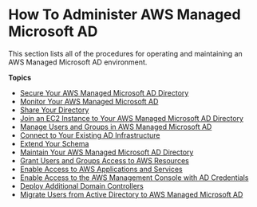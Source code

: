 # How To Administer AWS Managed Microsoft AD<a name="ms_ad_how_to"></a>

This section lists all of the procedures for operating and maintaining an AWS Managed Microsoft AD environment\.

**Topics**
+ [Secure Your AWS Managed Microsoft AD Directory](ms_ad_security.md)
+ [Monitor Your AWS Managed Microsoft AD](ms_ad_monitor.md)
+ [Share Your Directory](ms_ad_directory_sharing.md)
+ [Join an EC2 Instance to Your AWS Managed Microsoft AD Directory](ms_ad_join_instance.md)
+ [Manage Users and Groups in AWS Managed Microsoft AD](ms_ad_manage_users_groups.md)
+ [Connect to Your Existing AD Infrastructure](ms_ad_connect_existing_infrastructure.md)
+ [Extend Your Schema](ms_ad_schema_extensions.md)
+ [Maintain Your AWS Managed Microsoft AD Directory](ms_ad_maintain.md)
+ [Grant Users and Groups Access to AWS Resources](ms_ad_manage_roles.md)
+ [Enable Access to AWS Applications and Services](ms_ad_manage_apps_services.md)
+ [Enable Access to the AWS Management Console with AD Credentials](ms_ad_management_console_access.md)
+ [Deploy Additional Domain Controllers](ms_ad_deploy_additional_dcs.md)
+ [Migrate Users from Active Directory to AWS Managed Microsoft AD](ms_ad_migrate_users.md)